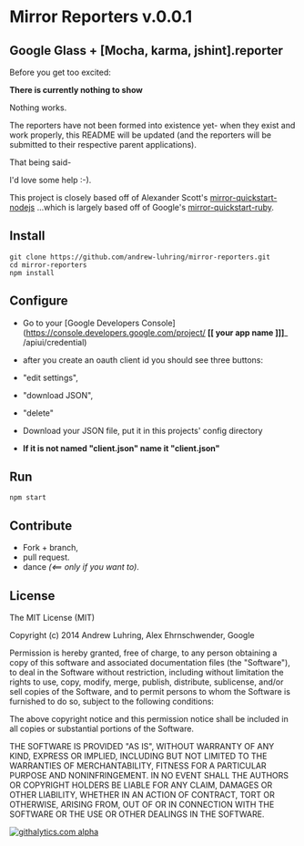 Mirror Reporters v.0.0.1
========================

Google Glass + [Mocha, karma, jshint].reporter
--------------------


Before you get too excited:

**There is currently nothing to show**

Nothing works.

The reporters have not been formed into existence yet- when they exist and work properly, this README will be updated (and the reporters will be submitted to their respective parent applications).

That being said-

I'd love some help :-).

This project is closely based off of  Alexander Scott's [mirror-quickstart-nodejs](https://github.com/alexanderscott/mirror-quickstart-nodejs)
 ...which is largely based off of Google's [mirror-quickstart-ruby](https://developers.google.com/glass/quickstart/ruby).


## Install

    git clone https://github.com/andrew-luhring/mirror-reporters.git
    cd mirror-reporters
    npm install

## Configure

*  Go to your [Google Developers Console](https://console.developers.google.com/project/ __[[    your app name ]]]___ /apiui/credential)

*  after you create an oauth client id you should see three buttons:
  *  "edit settings",
  *  "download JSON",
  *  "delete"

*  Download your JSON file, put it in this projects' config directory
  *  **If it is not named "client.json" name it "client.json"**


## Run

    npm start


## Contribute

*  Fork + branch,
*  pull request.
*  dance *(<== only if you want to)*.


## License

The MIT License (MIT)

Copyright (c) 2014 Andrew Luhring, Alex Ehrnschwender, Google

Permission is hereby granted, free of charge, to any person obtaining a copy of
this software and associated documentation files (the "Software"), to deal in
the Software without restriction, including without limitation the rights to
use, copy, modify, merge, publish, distribute, sublicense, and/or sell copies of
the Software, and to permit persons to whom the Software is furnished to do so,
subject to the following conditions:

The above copyright notice and this permission notice shall be included in all
copies or substantial portions of the Software.

THE SOFTWARE IS PROVIDED "AS IS", WITHOUT WARRANTY OF ANY KIND, EXPRESS OR
IMPLIED, INCLUDING BUT NOT LIMITED TO THE WARRANTIES OF MERCHANTABILITY, FITNESS
FOR A PARTICULAR PURPOSE AND NONINFRINGEMENT. IN NO EVENT SHALL THE AUTHORS OR
COPYRIGHT HOLDERS BE LIABLE FOR ANY CLAIM, DAMAGES OR OTHER LIABILITY, WHETHER
IN AN ACTION OF CONTRACT, TORT OR OTHERWISE, ARISING FROM, OUT OF OR IN
CONNECTION WITH THE SOFTWARE OR THE USE OR OTHER DEALINGS IN THE SOFTWARE.

[![githalytics.com alpha](https://cruel-carlota.pagodabox.com/1fcc021639bf7d166b63ed9d9ae9d70b "githalytics.com")](http://githalytics.com/alexanderscott/mirror-quickstart-nodejs)

